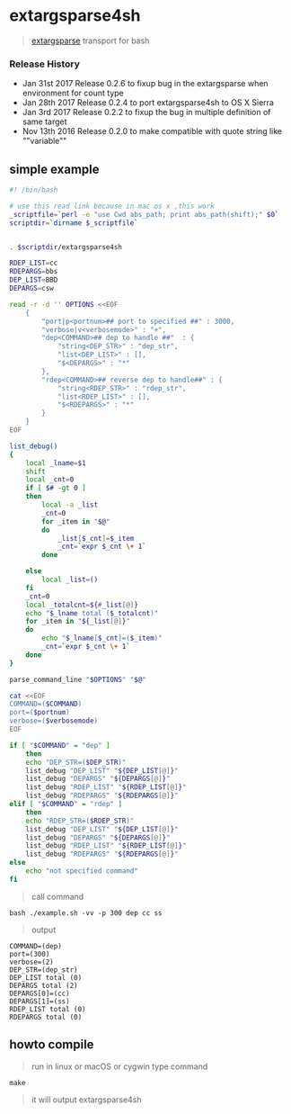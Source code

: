 # extargsparse4sh
> [extargsparse](https://github.com/jeppeter/extargsparse) transport for bash

### Release History
* Jan 31st 2017 Release 0.2.6 to fixup bug in the extargsparse when environment for count type
* Jan 28th 2017 Release 0.2.4 to port extargsparse4sh to OS X Sierra
* Jan 3rd 2017 Release 0.2.2 to fixup the bug in multiple definition of same target
* Nov 13th 2016 Release 0.2.0 to make compatible with quote string like "\"variable\""

## simple example

```bash
#! /bin/bash

# use this read link because in mac os x ,this work
_scriptfile=`perl -e "use Cwd abs_path; print abs_path(shift);" $0`
scriptdir=`dirname $_scriptfile`


. $scriptdir/extargsparse4sh

RDEP_LIST=cc
RDEPARGS=bbs
DEP_LIST=BBD
DEPARGS=csw

read -r -d '' OPTIONS <<EOF
    {
        "port|p<portnum>## port to specified ##" : 3000,
        "verbose|v<verbosemode>" : "+",
        "dep<COMMAND>## dep to handle ##"  : {
            "string<DEP_STR>" : "dep_str",
            "list<DEP_LIST>" : [],
            "$<DEPARGS>" : "*"
        },
        "rdep<COMMAND>## reverse dep to handle##" : {
            "string<RDEP_STR>" : "rdep_str",
            "list<RDEP_LIST>" : [],
            "$<RDEPARGS>" : "*"
        }
    }
EOF

list_debug()
{
    local _lname=$1
    shift
    local _cnt=0
    if [ $# -gt 0 ]
    then
        local -a _list
        _cnt=0
        for _item in "$@"
        do
            _list[$_cnt]=$_item
            _cnt=`expr $_cnt \+ 1`
        done

    else
        local _list=()
    fi
    _cnt=0
    local _totalcnt=${#_list[@]}
    echo "$_lname total ($_totalcnt)"
    for _item in "${_list[@]}"
    do
        echo "$_lname[$_cnt]=($_item)"
        _cnt=`expr $_cnt \+ 1`
    done
}

parse_command_line "$OPTIONS" "$@"

cat <<EOF
COMMAND=($COMMAND)
port=($portnum)
verbose=($verbosemode)
EOF

if [ "$COMMAND" = "dep" ]
    then
    echo "DEP_STR=($DEP_STR)"
    list_debug "DEP_LIST" "${DEP_LIST[@]}"
    list_debug "DEPARGS" "${DEPARGS[@]}"
    list_debug "RDEP_LIST" "${RDEP_LIST[@]}"
    list_debug "RDEPARGS" "${RDEPARGS[@]}"
elif [ "$COMMAND" = "rdep" ]
    then
    echo "RDEP_STR=($RDEP_STR)"
    list_debug "DEP_LIST" "${DEP_LIST[@]}"
    list_debug "DEPARGS" "${DEPARGS[@]}"
    list_debug "RDEP_LIST" "${RDEP_LIST[@]}"
    list_debug "RDEPARGS" "${RDEPARGS[@]}"
else
    echo "not specified command"
fi

```

> call command

```shell
bash ./example.sh -vv -p 300 dep cc ss
```

> output

```shell
COMMAND=(dep)
port=(300)
verbose=(2)
DEP_STR=(dep_str)
DEP_LIST total (0)
DEPARGS total (2)
DEPARGS[0]=(cc)
DEPARGS[1]=(ss)
RDEP_LIST total (0)
RDEPARGS total (0)
```

## howto compile 
> run in linux or macOS or cygwin 
> type command 

```shell
make
```

> it will output extargsparse4sh
